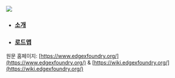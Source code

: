 ![](https://www.edgexfoundry.org/wp-content/uploads/sites/25/2017/04/logo_ef.png)

* ### [소개](about.md)
* ### [로드맵](wiki_roadmap.md)

원문 홈페이지: [https://www.edgexfoundry.org/](https://www.edgexfoundry.org/) & [https://wiki.edgexfoundry.org/](https://wiki.edgexfoundry.org/)
